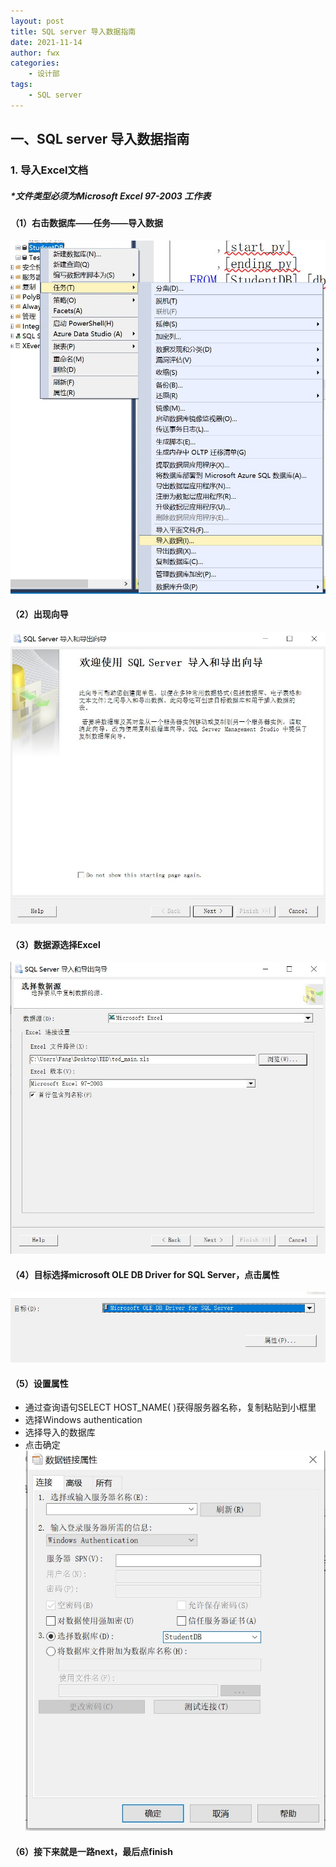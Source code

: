 ```yaml
---
layout: post
title: SQL server 导入数据指南
date: 2021-11-14
author: fwx
categories:
    - 设计部
tags:
    - SQL server
---
```

## 一、SQL server 导入数据指南

### **1. 导入Excel文档**

##### *文件类型必须为Microsoft Excel 97-2003 工作表

#### **（1）右击数据库——任务——导入数据**
![](../imgs/2111/02/fwx/01/1.jpg)
#### **（2）出现向导**
![](../imgs/2111/02/fwx/01/2.jpg)
#### **（3）数据源选择Excel**
![](../imgs/2111/02/fwx/01/3.jpg)
#### **（4）目标选择microsoft OLE DB Driver for SQL Server，点击属性**
![](../imgs/2111/02/fwx/01/4.jpg)
#### **（5）设置属性**
- 通过查询语句SELECT HOST_NAME( )获得服务器名称，复制粘贴到小框里
-  选择Windows authentication
-  选择导入的数据库
-  点击确定
![](../imgs/2111/02/fwx/01/5.jpg)
#### **（6）接下来就是一路next，最后点finish**